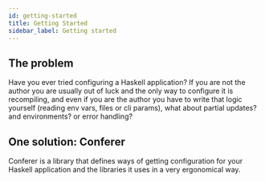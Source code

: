 ```yaml
---
id: getting-started
title: Getting Started
sidebar_label: Getting started
---
```


## The problem

Have you ever tried configuring a Haskell application? If you are not the author
you are usually out of luck and the only way to configure it is recompiling, and
even if you are the author you have to write that logic yourself (reading env vars,
files or cli params), what about partial updates? and environments? or error handling?

## One solution: Conferer

Conferer is a library that defines ways of getting configuration for your
Haskell application and the libraries it uses in a very ergonomical way.
